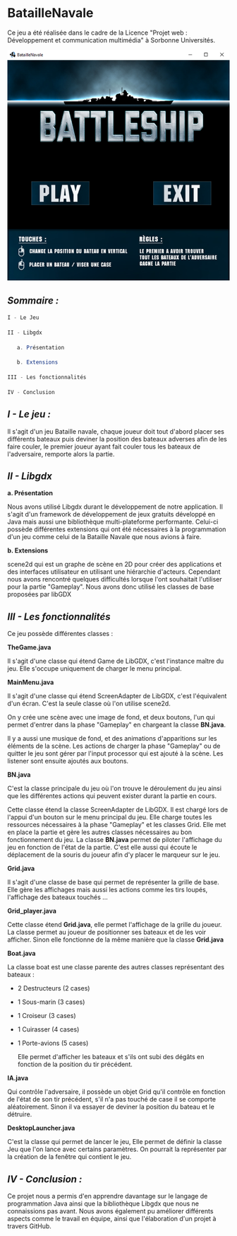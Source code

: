 # BatailleNavale

Ce jeu a été réalisée dans le cadre de la Licence "Projet web : Développement et communication multimédia" à Sorbonne Universités.

![Alt text](bn.png?raw=true "Optional Title")

*Sommaire :*
------------
```Java
I - Le Jeu 

II - Libgdx

   a. Présentation
  
   b. Extensions
  
III - Les fonctionnalités

IV - Conclusion
```

*I - Le jeu :*
--------------

Il s'agit d'un jeu Bataille navale, chaque joueur doit tout d'abord placer ses différents bateaux puis deviner la position des bateaux adverses afin de les faire couler, le premier joueur ayant fait couler tous les bateaux de l'adversaire, remporte alors la partie.

*II - Libgdx*
-------------

  **a. Présentation**
  
Nous avons utilisé Libgdx durant le développement de notre application. Il s'agit d'un framework de développement de jeux gratuits développé en Java mais aussi une bibliothèque multi-plateforme performante.
Celui-ci possède différentes extensions qui ont été nécessaires à la programmation d'un jeu comme celui de la Bataille Navale que nous avions à faire.

  **b. Extensions**

scene2d qui est un graphe de scène en 2D pour créer des applications et des interfaces utilisateur en utilisant une hiérarchie d'acteurs.
Cependant nous avons rencontré quelques difficultés lorsque l'ont souhaitait l'utiliser pour la partie "Gameplay". Nous avons donc utilisé les classes de base proposées par libGDX

*III - Les fonctionnalités*
---------------------------

Ce jeu possède différentes classes :

**TheGame.java**

  Il s'agit d'une classe qui étend Game de LibGDX, c'est l'instance maître du jeu. Elle s'occupe uniquement de charger le menu principal.

**MainMenu.java**

  Il s'agit d'une classe qui étend ScreenAdapter de LibGDX, c'est l'équivalent d'un écran. C'est la seule classe où l'on utilise scene2d.

  On y crée une scène avec une image de fond, et deux boutons, l'un qui permet d'entrer dans la phase "Gameplay" en chargeant la classe **BN.java**.
  
  Il y a aussi une musique de fond, et des animations d'apparitions sur les éléments de la scène.
  Les actions de charger la phase "Gameplay" ou de quitter le jeu sont gérer par l'input processor qui est ajouté à la scène. Les listener sont ensuite ajoutés aux boutons.

**BN.java**

  C'est la classe principale du jeu où l'on trouve le déroulement du jeu ainsi que les différentes actions qui peuvent exister durant la partie en cours.

  Cette classe étend la classe ScreenAdapter de LibGDX. Il est chargé lors de l'appui d'un bouton sur le menu principal du jeu. Elle charge toutes les ressources nécessaires à la phase "Gameplay" et les classes Grid. Elle met en place la partie et gère les autres classes nécessaires au bon fonctionnement du jeu. La classe **BN.java** permet de piloter l'affichage du jeu en fonction de l'état de la partie. C'est elle aussi qui écoute le déplacement de la souris du joueur afin d'y placer le marqueur sur le jeu. 
  
**Grid.java**

  Il s'agit d'une classe de base qui permet de représenter la grille de base. Elle gère les affichages mais aussi les actions comme les tirs loupés, l'affichage des bateaux touchés ...

**Grid_player.java**

  Cette classe étend **Grid.java**, elle permet l'affichage de la grille du joueur. La classe permet au joueur de positionner ses bateaux et de les voir afficher. Sinon elle fonctionne de la même manière que la classe **Grid.java**

**Boat.java**

  La classe boat est une classe parente des autres classes représentant des bateaux :

- 2 Destructeurs (2 cases)

- 1 Sous-marin (3 cases)

- 1 Croiseur (3 cases)

- 1 Cuirasser (4 cases)

- 1 Porte-avions (5 cases)

  Elle permet d'afficher les bateaux et s'ils ont subi des dégâts en fonction de la position du tir précédent.

**IA.java**

  Qui contrôle l'adversaire, il possède un objet Grid qu'il contrôle en fonction de l'état de son tir précédent, s'il n'a pas touché de case il se comporte aléatoirement. Sinon il va essayer de deviner la position du bateau et le détruire.

**DesktopLauncher.java**

  C'est la classe qui permet de lancer le jeu, Elle permet de définir la classe Jeu que l'on lance avec certains paramètres. On pourrait la représenter par la création de la fenêtre qui contient le jeu.

*IV - Conclusion :*
--------------

Ce projet nous a permis d'en apprendre davantage sur le langage de programmation Java ainsi que la bibliothèque Libgdx que nous ne connaissions pas avant. Nous avons également pu améliorer différents aspects comme le travail en équipe, ainsi que l'élaboration d'un projet à travers GitHub. 

